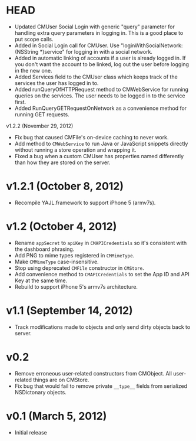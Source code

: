 HEAD
=====
* Updated CMUser Social Login with generic "query" parameter for handling extra query parameters in logging in. This is a good place to put scope calls.
* Added in Social Login call for CMUser. Use "loginWithSocialNetwork:(NSString *)service" for logging in with a social network.
* Added in automatic linking of accounts if a user is already logged in. If you don't want the account to be linked, log out the user before logging in the new one.
* Added Services field to the CMUser class which keeps track of the services the user has logged in to.
* Added runQueryOfHTTPRequest method to CMWebService for running queries on the services. The user needs to be logged in to the service first.
* Added RunQueryGETRequestOnNetwork as a convenience method for running GET requests.

v1.2.2 (November 29, 2012)
* Fix bug that caused CMFile's on-device caching to never work.
* Add method to `CMWebService` to run Java or JavaScript snippets directly without running a store operation and wrapping it.
* Fixed a bug when a custom CMUser has properties named differently than how they are stored on the server.


v1.2.1 (October 8, 2012)
======
* Recompile YAJL.framework to support iPhone 5 (armv7s).


v1.2 (October 4, 2012)
=======
* Rename `appSecret` to `apiKey` in `CMAPICredentials` so it's consistent with the dashboard phrasing.
* Add PNG to mime types registered in `CMMimeType`.
* Make `CMMimeType` case-insensitive.
* Stop using deprecated `CMFile` constructor in `CMStore`.
* Add convenience method to `CMAPICredentials` to set the App ID and API Key at the same time.
* Rebuild to support iPhone 5's armv7s architecture.

v1.1 (September 14, 2012)
======
* Track modifications made to objects and only send dirty objects back to server.

v0.2
======
* Remove erroneous user-related constructors from CMObject. All user-related things are on CMStore.
* Fix bug that would fail to remove private `__type__` fields from serialized NSDictonary objects.

v0.1 (March 5, 2012)
======
* Initial release
